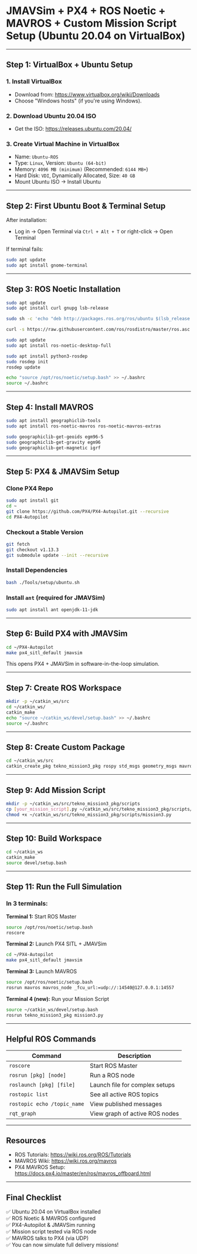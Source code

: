 
# JMAVSim + PX4 + ROS Noetic + MAVROS + Custom Mission Script Setup (Ubuntu 20.04 on VirtualBox)

---

## Step 1: VirtualBox + Ubuntu Setup

### 1. Install VirtualBox
- Download from: https://www.virtualbox.org/wiki/Downloads
- Choose "Windows hosts" (if you're using Windows).

### 2. Download Ubuntu 20.04 ISO
- Get the ISO: https://releases.ubuntu.com/20.04/

### 3. Create Virtual Machine in VirtualBox
- Name: `Ubuntu-ROS`
- Type: `Linux`, Version: `Ubuntu (64-bit)`
- Memory: `4096 MB (minimum)` (Recommended: `6144 MB+`)
- Hard Disk: `VDI`, Dynamically Allocated, Size: `40 GB`
- Mount Ubuntu ISO → Install Ubuntu

---

##  Step 2: First Ubuntu Boot & Terminal Setup

After installation:
- Log in → Open Terminal via `Ctrl + Alt + T` or right-click → Open Terminal

If terminal fails:
```bash
sudo apt update
sudo apt install gnome-terminal
```

---

##  Step 3: ROS Noetic Installation

```bash
sudo apt update
sudo apt install curl gnupg lsb-release

sudo sh -c 'echo "deb http://packages.ros.org/ros/ubuntu $(lsb_release -sc) main" > /etc/apt/sources.list.d/ros-latest.list'

curl -s https://raw.githubusercontent.com/ros/rosdistro/master/ros.asc | sudo apt-key add -

sudo apt update
sudo apt install ros-noetic-desktop-full

sudo apt install python3-rosdep
sudo rosdep init
rosdep update

echo "source /opt/ros/noetic/setup.bash" >> ~/.bashrc
source ~/.bashrc
```

---

## Step 4: Install MAVROS

```bash
sudo apt install geographiclib-tools
sudo apt install ros-noetic-mavros ros-noetic-mavros-extras

sudo geographiclib-get-geoids egm96-5
sudo geographiclib-get-gravity egm96
sudo geographiclib-get-magnetic igrf
```

---

## Step 5: PX4 & JMAVSim Setup

### Clone PX4 Repo

```bash
sudo apt install git
cd ~
git clone https://github.com/PX4/PX4-Autopilot.git --recursive
cd PX4-Autopilot
```

### Checkout a Stable Version

```bash
git fetch
git checkout v1.13.3
git submodule update --init --recursive
```

### Install Dependencies

```bash
bash ./Tools/setup/ubuntu.sh
```

### Install `ant` (required for JMAVSim)

```bash
sudo apt install ant openjdk-11-jdk
```

---

## Step 6: Build PX4 with JMAVSim

```bash
cd ~/PX4-Autopilot
make px4_sitl_default jmavsim
```

This opens PX4 + JMAVSim in software-in-the-loop simulation.

---

## Step 7: Create ROS Workspace

```bash
mkdir -p ~/catkin_ws/src
cd ~/catkin_ws/
catkin_make
echo "source ~/catkin_ws/devel/setup.bash" >> ~/.bashrc
source ~/.bashrc
```

---

##  Step 8: Create Custom Package

```bash
cd ~/catkin_ws/src
catkin_create_pkg tekno_mission3_pkg rospy std_msgs geometry_msgs mavros_msgs
```

---

## Step 9: Add Mission Script

```bash
mkdir -p ~/catkin_ws/src/tekno_mission3_pkg/scripts
cp [your_mission_script].py ~/catkin_ws/src/tekno_mission3_pkg/scripts/mission3.py
chmod +x ~/catkin_ws/src/tekno_mission3_pkg/scripts/mission3.py
```

---

## Step 10: Build Workspace

```bash
cd ~/catkin_ws
catkin_make
source devel/setup.bash
```

---

##  Step 11: Run the Full Simulation

### In 3 terminals:

**Terminal 1:** Start ROS Master
```bash
source /opt/ros/noetic/setup.bash
roscore
```

**Terminal 2:** Launch PX4 SITL + JMAVSim
```bash
cd ~/PX4-Autopilot
make px4_sitl_default jmavsim
```

**Terminal 3:** Launch MAVROS
```bash
source /opt/ros/noetic/setup.bash
rosrun mavros mavros_node _fcu_url:=udp://:14540@127.0.0.1:14557
```

**Terminal 4 (new):** Run your Mission Script
```bash
source ~/catkin_ws/devel/setup.bash
rosrun tekno_mission3_pkg mission3.py
```

---

##  Helpful ROS Commands

| Command                        | Description                            |
|-------------------------------|----------------------------------------|
| `roscore`                     | Start ROS Master                       |
| `rosrun [pkg] [node]`         | Run a ROS node                         |
| `roslaunch [pkg] [file]`      | Launch file for complex setups         |
| `rostopic list`               | See all active ROS topics              |
| `rostopic echo /topic_name`   | View published messages                |
| `rqt_graph`                   | View graph of active ROS nodes         |

---

## Resources

- ROS Tutorials: https://wiki.ros.org/ROS/Tutorials
- MAVROS Wiki: https://wiki.ros.org/mavros
- PX4 MAVROS Setup: https://docs.px4.io/master/en/ros/mavros_offboard.html

---

## Final Checklist

✅ Ubuntu 20.04 on VirtualBox installed  
✅ ROS Noetic & MAVROS configured  
✅ PX4-Autopilot & JMAVSim running  
✅ Mission script tested via ROS node  
✅ MAVROS talks to PX4 (via UDP)  
✅ You can now simulate full delivery missions! 
